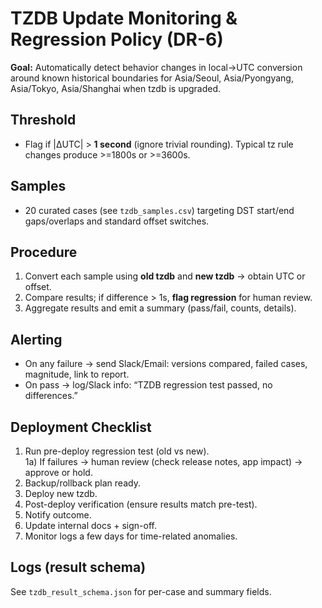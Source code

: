 
# TZDB Update Monitoring & Regression Policy (DR-6)

**Goal:** Automatically detect behavior changes in local→UTC conversion around known historical boundaries for Asia/Seoul, Asia/Pyongyang, Asia/Tokyo, Asia/Shanghai when tzdb is upgraded.

## Threshold
- Flag if |ΔUTC| > **1 second** (ignore trivial rounding). Typical tz rule changes produce >=1800s or >=3600s.

## Samples
- 20 curated cases (see `tzdb_samples.csv`) targeting DST start/end gaps/overlaps and standard offset switches.

## Procedure
1. Convert each sample using **old tzdb** and **new tzdb** → obtain UTC or offset.
2. Compare results; if difference > 1s, **flag regression** for human review.
3. Aggregate results and emit a summary (pass/fail, counts, details).

## Alerting
- On any failure → send Slack/Email: versions compared, failed cases, magnitude, link to report.
- On pass → log/Slack info: “TZDB regression test passed, no differences.”

## Deployment Checklist
1) Run pre-deploy regression test (old vs new).  
1a) If failures → human review (check release notes, app impact) → approve or hold.  
2) Backup/rollback plan ready.  
3) Deploy new tzdb.  
4) Post-deploy verification (ensure results match pre-test).  
5) Notify outcome.  
6) Update internal docs + sign-off.  
7) Monitor logs a few days for time-related anomalies.

## Logs (result schema)
See `tzdb_result_schema.json` for per-case and summary fields.
